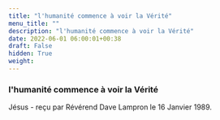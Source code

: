 ```yaml
---
title: "l'humanité commence à voir la Vérité"
menu_title: ""
description: "l'humanité commence à voir la Vérité"
date: 2022-06-01 06:00:01+00:38
draft: False
hidden: True
weight:
---
```

### l'humanité commence à voir la Vérité

Jésus - reçu par Révérend Dave Lampron le 16 Janvier 1989.



